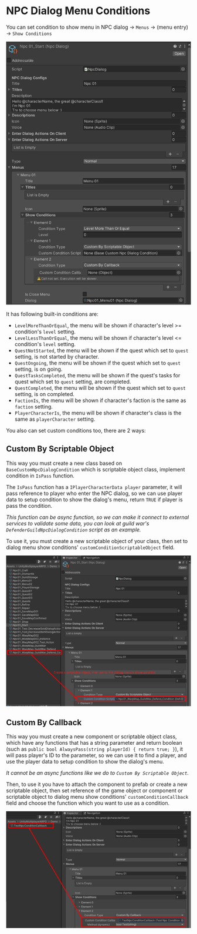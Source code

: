 # NPC Dialog Menu Conditions

You can set condition to show menu in NPC dialog -> `Menus` -> (menu entry) -> `Show Conditions`

![](../images/166/1.png)

It has following built-in conditions are:

- `LevelMoreThanOrEqual`, the menu will be shown if character's level >= condition's `level` setting.
- `LevelLessThanOrEqual`, the menu will be shown if character's level <= condition's `level` setting.
- `QuestNotStarted`, the menu will be shown if the quest which set to `quest` setting, is not started by character.
- `QuestOngoing`, the menu will be shown if the quest which set to `quest` setting, is on going.
- `QuestTasksCompleted`, the menu will be shown if the quest's tasks for quest which set to `quest` setting, are completed.
- `QuestCompleted`, the menu will be shown if the quest which set to `quest` setting, is on completed.
- `FactionIs`, the menu will be shown if character's faction is the same as `faction` setting.
- `PlayerCharacterIs`, the menu will be shown if character's class is the same as `playerCharacter` setting.

You also can set custom conditions too, there are 2 ways:

## Custom By Scriptable Object

This way you must create a new class based on `BaseCustomNpcDialogCondition` which is scriptable object class, implement condition in `IsPass` function.

The `IsPass` function has a `IPlayerCharacterData player` parameter, it will pass reference to player who enter the NPC dialog, so we can use player data to setup condition to show the dialog's menu, return `TRUE` if player is pass the condition.

*This function can be async function, so we can make it connect to external services to validate some data, you can look at guild war's `DefenderGuildNpcDialogCondition` script as an example.*

To use it, you must create a new scriptable object of your class, then set to dialog menu show conditions' `customConditionScriptableObject` field.

![](../images/166/2.png)

## Custom By Callback

This way you must create a new component or scriptable object class, which have any functions that has a string parameter and return boolean (such as `public bool AlwaysPass(string playerId) { return true; }`), it will pass player's ID to the parameter, so we can use it to find a player, and use the player data to setup condition to show the dialog's menu.

*It cannot be an async functions like we do to `Custom By Scriptable Object`.*

Then, to use it you have to attach the component to prefab or create a new scriptable object, then set reference of the game object or component or scriptable object to dialog menu show conditions' `customConditionCallback` field and choose the function which you want to use as a condition.

![](../images/166/3.png)